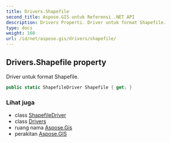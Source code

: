 ```yaml
---
title: Drivers.Shapefile
second_title: Aspose.GIS untuk Referensi .NET API
description: Drivers Properti. Driver untuk format Shapefile.
type: docs
weight: 160
url: /id/net/aspose.gis/drivers/shapefile/
---
```

## Drivers.Shapefile property

Driver untuk format Shapefile.

```csharp
public static ShapefileDriver Shapefile { get; }
```

### Lihat juga

* class [ShapefileDriver](../../../aspose.gis.formats.shapefile/shapefiledriver/)
* class [Drivers](../)
* ruang nama [Aspose.Gis](../../drivers/)
* perakitan [Aspose.GIS](../../../)


